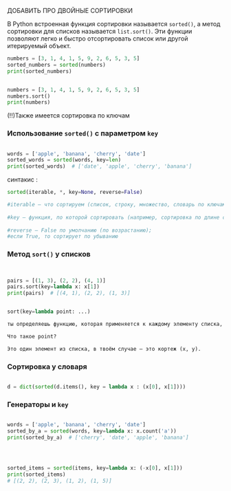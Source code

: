 
ДОБАВИТЬ ПРО ДВОЙНЫЕ СОРТИРОВКИ 

В Python встроенная функция сортировки называется `sorted()`, а метод сортировки для списков называется `list.sort()`. Эти функции позволяют легко и быстро отсортировать список или другой итерируемый объект.

```python
numbers = [3, 1, 4, 1, 5, 9, 2, 6, 5, 3, 5] 
sorted_numbers = sorted(numbers) 
print(sorted_numbers)


numbers = [3, 1, 4, 1, 5, 9, 2, 6, 5, 3, 5]
numbers.sort()
print(numbers)


```


(!!)Также имеется сортировка по ключам 

### Использование `sorted()` с параметром `key`

```python

words = ['apple', 'banana', 'cherry', 'date']
sorted_words = sorted(words, key=len)
print(sorted_words)  # ['date', 'apple', 'cherry', 'banana']

```

синтакис : 

```python
sorted(iterable, *, key=None, reverse=False)

#iterable — что сортируем (список, строку, множество, словарь по ключам и т.д.)
    
#key — функция, по которой сортировать (например, сортировка по длине строк)
    
#reverse — False по умолчанию (по возрастанию); 
#если True, то сортирует по убыванию
```

### Метод `sort()` у списков

```python


pairs = [(1, 3), (2, 2), (4, 1)]
pairs.sort(key=lambda x: x[1])
print(pairs)  # [(4, 1), (2, 2), (1, 3)]


sort(key=lambda point: ...)

ты определяешь функцию, которая применяется к каждому элементу списка, чтобы определить ключ для сортировки.

Что такое point?

Это один элемент из списка, в твоём случае — это кортеж (x, y).

```

### Сортировка у словаря 

```python

d = dict(sorted(d.items(), key = lambda x : (x[0], x[1])))

```

### Генераторы и `key`


```python

words = ['apple', 'banana', 'cherry', 'date']
sorted_by_a = sorted(words, key=lambda x: x.count('a'))
print(sorted_by_a)  # ['cherry', 'date', 'apple', 'banana']




sorted_items = sorted(items, key=lambda x: (-x[0], x[1]))
print(sorted_items)
# [(2, 2), (2, 3), (1, 2), (1, 5)]



```

